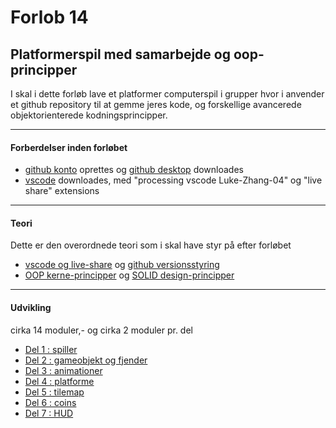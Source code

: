 # Forlob 14
## Platformerspil med samarbejde og oop-principper

I skal i dette forløb lave et platformer computerspil i grupper hvor i anvender et github repository til at gemme jeres kode, og forskellige avancerede objektorienterede kodningsprincipper.

--------------------------------------------------------------------------------

#### Forberdelser inden forløbet

- [github konto](https://github.com/) oprettes og [github desktop](https://desktop.github.com/) downloades
- [vscode](https://code.visualstudio.com/) downloades, med "processing vscode Luke-Zhang-04" og "live share" extensions

--------------------------------------------------------------------------------

#### Teori
Dette er den overordnede teori som i skal have styr på efter forløbet

- [vscode og live-share](teori/pair_programming.md) og [github versionsstyring](teori/github_vejledning.md)
- [OOP kerne-principper](teori/oop_kerne_principper/oop_kerne_principper.md) og [SOLID design-principper](teori/solid_principper/solid_principper.md)

---------------------------------------------------------------------------------

#### Udvikling
cirka 14 moduler,- og cirka 2 moduler pr. del

- [Del 1 : spiller](udvikling/del1_spilleren.md)
- [Del 2 : gameobjekt og fjender](udvikling/del2_fjender.md)
- [Del 3 : animationer](udvikling/del3_animationer.md)
- [Del 4 : platforme](udvikling/del4_platforme)
- [Del 5 : tilemap](udvikling/del5_tilemap.md)
- [Del 6 : coins](udvikling/del6_coins.md)
- [Del 7 : HUD](udvikling/del7_HUD.md)

